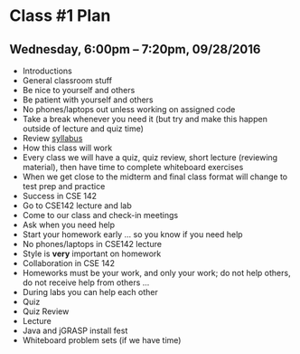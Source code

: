 # Class #1 Plan
## Wednesday, 6:00pm – 7:20pm, 09/28/2016
* Introductions
* General classroom stuff
 * Be nice to yourself and others
 * Be patient with yourself and others
 * No phones/laptops out unless working on assigned code
 * Take a break whenever you need it (but try and make this happen outside of lecture and quiz time)
* Review [syllabus](../syllabus.md)
* How this class will work
 * Every class we will have a quiz, quiz review, short lecture (reviewing material), then have time to complete whiteboard exercises
 * When we get close to the midterm and final class format will change to test prep and practice
* Success in CSE 142
 * Go to CSE142 lecture and lab
 * Come to our class and check-in meetings
 * Ask when you need help
 * Start your homework early ... so you know if you need help
 * No phones/laptops in CSE142 lecture
 * Style is __very__ important on homework
* Collaboration in CSE 142
 * Homeworks must be your work, and only your work; do not help others, do not receive help from others ...
 * During labs you can help each other
* Quiz
* Quiz Review
* Lecture
* Java and jGRASP install fest
* Whiteboard problem sets (if we have time)
 
